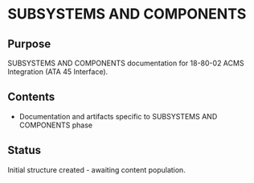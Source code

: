 # SUBSYSTEMS AND COMPONENTS

## Purpose
SUBSYSTEMS AND COMPONENTS documentation for 18-80-02 ACMS Integration (ATA 45 Interface).

## Contents
- Documentation and artifacts specific to SUBSYSTEMS AND COMPONENTS phase

## Status
Initial structure created - awaiting content population.
